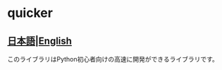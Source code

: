# quicker

[日本語](./README.md)|[English](./README_en.md)
-------
このライブラリはPython初心者向けの高速に開発ができるライブラリです。
